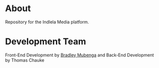 <h1>About</h1>
<p>Repository for the Indlela Media platform.<p>
  
<h1>Development Team</h1>
<p>Front-End Development by <a href="https://bradleymubenga777.github.io">Bradley Mubenga<a/> and Back-End Development by Thomas Chauke<p>


